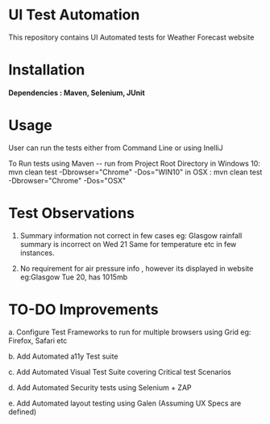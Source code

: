 # UI Test Automation

 This repository contains UI Automated tests for Weather Forecast website


# Installation

#### Dependencies : Maven, Selenium, JUnit


# Usage

User can run the tests either from Command Line or using InelliJ

To Run tests using Maven --
run from Project Root Directory
  in Windows 10:  mvn clean test -Dbrowser="Chrome"  -Dos="WIN10"
  in OSX  : mvn clean test -Dbrowser="Chrome" -Dos="OSX"

# Test Observations

1. Summary information not correct in few cases 
         eg: Glasgow rainfall summary is incorrect on Wed 21
   Same for temperature etc in few instances.

2. No requirement for air pressure info , however its displayed in website 
        eg:Glasgow Tue 20, has 1015mb  

# TO-DO Improvements

  a. Configure Test Frameworks to run for multiple browsers using Grid  eg: Firefox, Safari etc
  
  b. Add Automated a11y Test suite
  
  c. Add Automated Visual Test Suite covering Critical test Scenarios
  
  d. Add Automated Security tests using Selenium + ZAP 
  
  e. Add Automated layout testing using Galen (Assuming UX Specs are defined)
  
 
